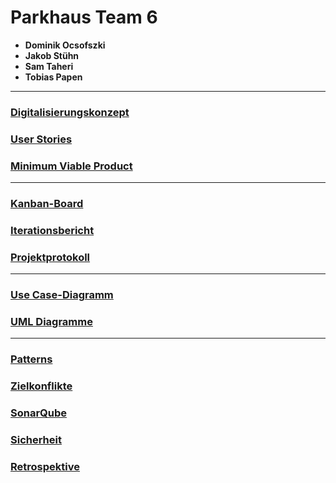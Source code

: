 
# Parkhaus Team 6

- **Dominik Ocsofszki**
- **Jakob Stühn**
- **Sam Taheri**
- **Tobias Papen**

---

### [Digitalisierungskonzept](/files/Digitalisierungskonzept.md)

### [User Stories](/files/UserStories.md)

### [Minimum Viable Product](/files/MinimumViableProduct.md)

---

### [Kanban-Board](/files/KanbanBoard.md)

### [Iterationsbericht](/files/Iterationsbericht.md)

### [Projektprotokoll](/files/Projektprotokoll.md)

---

### [Use Case-Diagramm](/files/UseCase.md)

### [UML Diagramme](/files/UML.md)

---

### [Patterns](/files/Patterns.md)

### [Zielkonflikte](/files/Zielkonflikte.md)

### [SonarQube](/files/SonarQube.md)

### [Sicherheit](/files/Sicherheit.md)

### [Retrospektive](/files/Retrospektive.md)
